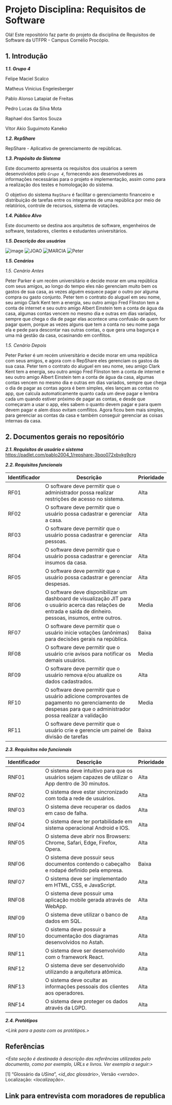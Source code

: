 


# Projeto Disciplina: Requisitos de Software

[](https://github.com/RepShare-Ltda/requisitos-software#projeto-disciplina-requisitos-de-software)

Olá! Este repositório faz parte do projeto da disciplina de Requisitos de Software da UTFPR - Campus Cornélio Procópio.

## 1. Introdução

[](https://github.com/RepShare-Ltda/requisitos-software#1-introdução)

_**1.1. Grupo 4**_

Felipe Maciel Scalco

Matheus Vinicius Engelesberger

Pablo Alonso Latapiat de Freitas

Pedro Lucas da Silva Mota

Raphael dos Santos Souza

Vitor Akio Suguimoto Kaneko

_**1.2. RepShare**_

RepShare - Aplicativo de gerenciamento de repúblicas.

_**1.3. Propósito do Sistema**_

Este documento apresenta os requisitos dos usuários a serem desenvolvidos pelo _`Grupo 4`_, fornecendo aos desenvolvedores as informações necessárias para o projeto e implementação, assim como para a realização dos testes e homologação do sistema.

O objetivo do sistema `RepShare` é facilitar o gerenciamento financeiro e distribuição de tarefas entre os integrantes de uma república por meio de relatórios, controle de recursos, sistema de votações.

_**1.4. Público Alvo**_

Este documento se destina aos arquitetos de software, engenheiros de software, testadores, clientes e estudantes universitários.

_**1.5. Descrição dos usuários**_

![image](https://github.com/RepShare-Ltda/requisitos-software/assets/164585988/f49b14d1-cd70-4255-a989-754f436c4c70)
![JOAO](https://github.com/RepShare-Ltda/requisitos-software/assets/164586099/abdbb039-a564-4b45-bba3-02cf91190d13)
![MARCIA](https://github.com/RepShare-Ltda/requisitos-software/assets/164586099/8571a741-93df-46c2-b047-b12c01bd1ca1)
![Peter](https://github.com/RepShare-Ltda/requisitos-software/assets/164586099/12f2235e-2298-4eac-890b-1c057e024c06)

_**1.5. Cenários**_

_*1.5. Cenário Antes*_

Peter Parker é um recém universitário e decide morar em uma república com seus amigos, ao longo do tempo eles não gerenciam muito bem os gastos de sua casa, as vezes alguém esquece pagar o outro por alguma compra ou gasto conjunto.
Peter tem o contrato do aluguel em seu nome, seu amigo Clark Kent tem a energia, seu outro amigo Fred Flinston tem a conta de internet e seu outro amigo Albert Einstein tem a conta de água da casa, algumas contas vencem no mesmo dia e outras em dias variados, sempre que chega o dia de pagar elas acontece uma confusão de quem for pagar quem, porque as vezes alguns que tem a conta no seu nome paga ela e pede para descontar nas outras contas, o que gera uma bagunça e uma má gestão da casa, ocasinando em conflitos.

_*1.5. Cenário Depois*_

Peter Parker é um recém universitário e decide morar em uma república com seus amigos, e agora com o RepShare eles gerenciam os gastos da sua casa. 
Peter tem o contrato do aluguel em seu nome, seu amigo Clark Kent tem a energia, seu outro amigo Fred Flinston tem a conta de internet e seu outro amigo Albert Einstein tem a conta de água da casa, algumas contas vencem no mesmo dia e outras em dias variados, sempre que chega o dia de pagar as contas agora é bem simples, eles lançam as contas no app, que calcula automaticamente quanto cada um deve pagar e lembra cada um quando estiver próximo de pagar as contas, e desde que começaram a usar o app, eles sabem o quanto devem pagar e para quem devem pagar e alem disso evitam comflitos. 
Agora ficou bem mais simples, para gerenciar as contas da casa e também conseguir gerenciar as coisas internas da casa.

## 2. Documentos gerais no repositório

[](https://github.com/RepShare-Ltda/requisitos-software#2-documentos-gerais-no-repositório)
_**2.1. Requisitos de usuário e sistema**_
https://padlet.com/pablo2004_1/repshare-3bqo072xbvkg9crg

_**2.2. Requisitos funcionais**_

| Identificador | Descrição | Prioridade |
| --- | --- | --- |
| RF01 | O software deve permitir que o administrador possa realizar restrições de acesso no sistema. | Alta |
| RF02 | O software deve permitir que o usuário possa cadastrar e gerenciar a casa. | Alta |
| RF03 | O software deve permitir que o usuário possa cadastrar e gerenciar pessoas. | Alta |
| RF04 | O software deve permitir que o usuário possa cadastrar e gerenciar insumos da casa. | Alta |
| RF05 | O software deve permitir que o usuário possa cadastrar e gerenciar despesas. | Alta |
| RF06 | O software deve disponibilizar um dashboard de visualização JIT para o usuário acerca das relações de entrada e saída de dinheiro. pessoas, insumos, entre outros. | Media |
| RF07 | O software deve permitir que o usuário inicie votações (anônimas) para decisões gerais na república. | Baixa |
| RF08 | O software deve permitir que o usuário crie avisos para notificar os demais usuários. | Media |
| RF09 | O software deve permitir que o usuário remova e/ou atualize os dados cadastrados. | Alta |
| RF10 | O software deve permitir que o usuário adicione comprovantes de pagamento no gerenciamento de despesas para que o administrador possa realizar a validação | Media |
| RF11 | O software deve permitir que o usuário crie e gerencie um painel de divisão de tarefas | Baixa | 
_**2.3. Requisitos não funcionais**_

| Identificador | Descrição | Prioridade |
| --- | --- | --- |
| RNF01 | O sistema deve intuitivo para que os usuários sejam capazes de utilizar o App dentro de 30 minutos. | Alta |
| RNF02 | O sistema deve estar sincronizado com toda a rede de usuários. | Alta |
| RNF03 | O sistema deve recuperar os dados em caso de falha. | Alta |
| RNF04 | O sistema deve ter portabilidade em sistema operacional Android e IOS. | Alta |
| RNF05 | O sistema deve abrir nos Browsers: Chrome, Safari, Edge, Firefox, Opera. | Alta |
| RNF06 | O sistema deve possuir seus documentos contendo o cabeçalho e rodapé definido pela empresa. | Baixa | 
| RNF07 | O sistema deve ser implementado em HTML, CSS, e JavaScript. | Alta |
| RNF08 | O sistema deve possuir uma aplicação mobile gerada através de WebApp. | Alta |
| RNF09 | O sistema deve utilizar o banco de dados em SQL. | Alta |
| RNF10 | O sistema deve possuir a documentação dos diagramas desenvolvidos no Astah. | Alta |
| RNF11 | O sistema deve ser desenvolvido com o framework React. | Alta |
| RNF12 | O sistema deve ser desenvolvido utilizando a arquitetura atômica. | Alta |
| RNF13 | O sistema deve ocultar as informações pessoais dos clientes aos operadores. | Alta |
| RNF14 | O sistema deve proteger os dados através da LGPD. | Alta |


_**2.4. Protótipos**_

_<Link para a pasta com os protótipos.>_

## Referências

[](https://github.com/RepShare-Ltda/requisitos-software#referências)

_<Esta seção é destinada à descrição das referências utilizadas pelo documento, como por exemplo, URLs e livros. Ver exemplo a seguir:>_

[1] “Glossário da _USina_”, <_id_doc glossário_>, Versão <_versão_>. Localização: <_localização_>.

## Link para entrevista com moradores de republica

[](https://drive.google.com/file/d/1H9f2fjk-glpAx_PSIeCtIgViPlK_Z8ED/view?usp=sharing)
